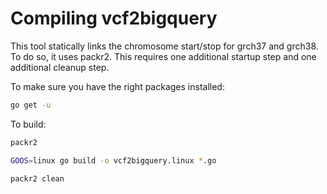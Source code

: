 # Compiling vcf2bigquery

This tool statically links the chromosome start/stop for grch37 and grch38. To do so, it uses packr2. This requires one additional startup step and one additional cleanup step.

To make sure you have the right packages installed:
```sh
go get -u
```

To build:
```sh
packr2

GOOS=linux go build -o vcf2bigquery.linux *.go

packr2 clean
```